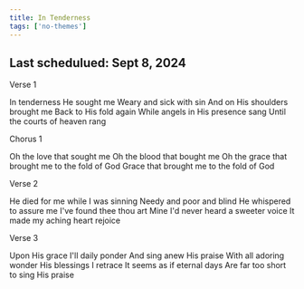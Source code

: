 ```yaml
---
title: In Tenderness
tags: ['no-themes']
---
```


## Last schedulued: Sept 8, 2024          

Verse 1

In tenderness He sought me
Weary and sick with sin
And on His shoulders brought me
Back to His fold again
While angels in His presence sang
Until the courts of heaven rang

Chorus 1

Oh the love that sought me
Oh the blood that bought me
Oh the grace that brought me to the fold of God
Grace that brought me to the fold of God

Verse 2

He died for me while I was sinning
Needy and poor and blind
He whispered to assure me
I've found thee thou art Mine
I'd never heard a sweeter voice
It made my aching heart rejoice

Verse 3

Upon His grace I'll daily ponder
And sing anew His praise
With all adoring wonder
His blessings I retrace
It seems as if eternal days
Are far too short to sing His praise
